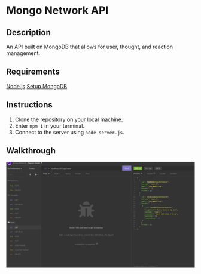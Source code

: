 # Mongo Network API

## Description
An API built on MongoDB that allows for user, thought, and reaction management.

## Requirements
[Node.js](https://nodejs.org/en/)
[Setup MongoDB](https://www.mongodb.com/)

## Instructions
1. Clone the repository on your local machine.
2. Enter ```npm i``` in your terminal.
3. Connect to the server using ```node server.js```.

## Walkthrough
[![](/img/prev.png)](https://youtu.be/h32C1RNRMPU)